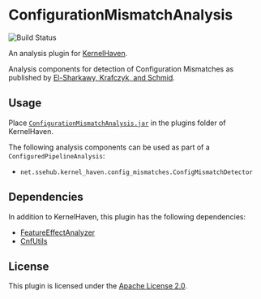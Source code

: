 # ConfigurationMismatchAnalysis

![Build Status](https://jenkins-2.sse.uni-hildesheim.de/buildStatus/icon?job=KH_ConfigurationMismatchAnalysis)

An analysis plugin for [KernelHaven](https://github.com/KernelHaven/KernelHaven).

Analysis components for detection of Configuration Mismatches as published by [El-Sharkawy, Krafczyk, and Schmid](https://dl.acm.org/citation.cfm?id=3106208).

## Usage

Place [`ConfigurationMismatchAnalysis.jar`](https://jenkins-2.sse.uni-hildesheim.de/view/KernelHaven/job/KH_ConfigurationMismatchAnalysis/lastSuccessfulBuild/artifact/build/jar/ConfigurationMismatchAnalysis.jar) in the plugins folder of KernelHaven.

The following analysis components can be used as part of a `ConfiguredPipelineAnalysis`:
* `net.ssehub.kernel_haven.config_mismatches.ConfigMismatchDetector`

## Dependencies

In addition to KernelHaven, this plugin has the following dependencies:
* [FeatureEffectAnalyzer](https://github.com/KernelHaven/FeatureEffectAnalysis)
* [CnfUtils](https://github.com/KernelHaven/CnfUtils)

## License

This plugin is licensed under the [Apache License 2.0](https://www.apache.org/licenses/LICENSE-2.0.html).
